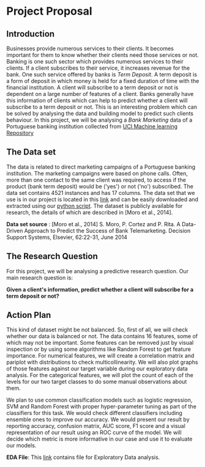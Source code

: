 # Project Proposal

## Introduction

Businesses provide numerous services to their clients. It becomes important for them to know whether their clients need those services or not. Banking is one such sector which provides numerous services to their clients. If a client subscribes to their service, it increases revenue for the bank. One such service offered by banks is *Term Deposit*. A term deposit is a form of deposit in which money is held for a fixed duration of time with the financial institution. A client will subscribe to a term deposit or not is dependent on a large number of features of a client. Banks generally have this information of clients which can help to predict whether a client will subscribe to a term deposit or not. This is an interesting problem which can be solved by analysing the data and building model to predict such clients behaviour. In this project, we will be analysing a *Bank Marketing* data of a Portuguese banking institution collected from [UCI Machine learning Repository](https://archive.ics.uci.edu/ml/datasets/Bank+Marketing)

## The Data set

The data is related to direct marketing campaigns of a Portuguese banking institution. The marketing campaigns were based on phone calls. Often, more than one contact to the same client was required, to access if the product (bank term deposit) would be ('yes') or not ('no') subscribed. The data set contains 4521 instances and has 17 columns. The data set that we use is in our project is located in this [link](https://archive.ics.uci.edu/ml/machine-learning-databases/00222) and can be easily downloaded and extracted using our [python script](https://github.com/UBC-MDS/DMC_Portuguese_Group_402/blob/master/src/get_data.py). The dataset is publicly available for research, the details of which are described in [Moro et al., 2014].

**Data set source** : [Moro et al., 2014] S. Moro, P. Cortez and P. Rita. A Data-Driven Approach to Predict the Success of Bank Telemarketing. Decision Support Systems, Elsevier, 62:22-31, June 2014


## The Research Question

For this project, we will be analysing a predictive research question. Our main research question is:

**Given a client's information, predict whether a client will subscribe for a term deposit or not?**

## Action Plan

This kind of dataset might be not balanced. So, first of all, we will check whether our data is balanced or not. The data contains 16 features, some of which may not be important. Some features can be removed just by visual inspection or by using some algorithms like Random Forest to get feature importance. For numerical features, we will create a correlation matrix and pariplot with distributions to check multicollinearity. We will also plot graphs of those features against our target variable during our exploratory data analysis. For the categorical features, we will plot the count of each of the levels for our two target classes to do some manual observations about them.

We plan to use common classification models such as logistic regression, SVM and Random Forest with proper hyper-parameter tuning as part of the classifiers for this task. We would check different classifiers including ensemble ones to improve our accuracy. We would present our result by reporting accuracy, confusion matrix, AUC score, F1 score and a visual representation of our result using an ROC curve of the model. We will decide which metric is more informative in our case and use it to evaluate our models.

**EDA File**: This [link](https://github.com/UBC-MDS/DMC_Portuguese_Group_402/blob/master/src/dmc_eda.ipynb) contains file for Exploratory Data analysis.
